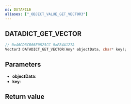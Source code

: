 ```yaml
---
ns: DATAFILE
aliases: ["_OBJECT_VALUE_GET_VECTOR3"]
---
```

## DATADICT_GET_VECTOR

```c
// 0x46CD3CB66E0825CC 0xE84A127A
Vector3 DATADICT_GET_VECTOR(Any* objectData, char* key);
```


## Parameters
* **objectData**: 
* **key**: 

## Return value
